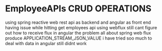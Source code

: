 # EmployeeAPIs CRUD OPERATIONS
using spring reactive web rest api as backend and angular as front end 
having issue while hitting get employees api using webflux still cant figure out how to receive flux in angular 
the problem all about spring web flux produce  APPLICATION_STREAM_JSON_VALUE i have tried soo much to deal with data in angular still didnt work
